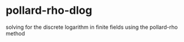 # pollard-rho-dlog
solving for the discrete logarithm in finite fields using the pollard-rho method
